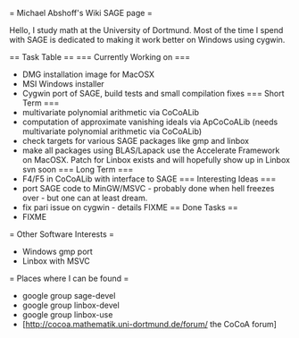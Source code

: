= Michael Abshoff's Wiki SAGE page =

Hello, I study math at the University of Dortmund. Most of the time I spend with SAGE is dedicated to making it work better on Windows using cygwin.

== Task Table ==
=== Currently Working on ===
 * DMG installation image for MacOSX
 * MSI Windows installer
 * Cygwin port of SAGE, build tests and small compilation fixes
=== Short Term ===
 * multivariate polynomial arithmetic via CoCoALib
 * computation of approximate vanishing ideals via ApCoCoALib (needs multivariate polynomial arithmetic via CoCoALib)
 * check targets for various SAGE packages like gmp and linbox
 * make all packages using BLAS/Lapack use the Accelerate Framework on MacOSX. Patch for Linbox exists and will hopefully show up in Linbox svn soon
=== Long Term ===
 * F4/F5 in CoCoALib with interface to  SAGE
=== Interesting Ideas ===
 * port SAGE code to MinGW/MSVC - probably done when hell freezes over - but one can at least dream.
 * fix pari issue on cygwin - details FIXME
== Done Tasks ==
 * FIXME

= Other Software Interests =
 * Windows gmp port
 * Linbox with MSVC

= Places where I can be found =
 * google group sage-devel
 * google group linbox-devel
 * google group linbox-use
 * [http://cocoa.mathematik.uni-dortmund.de/forum/ the CoCoA forum]
